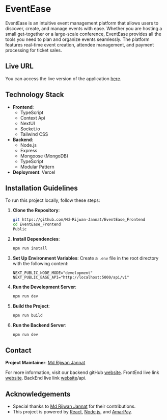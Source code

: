 # EventEase

EventEase is an intuitive event management platform that allows users to discover, create, and manage events with ease. Whether you are hosting a small get-together or a large-scale conference, EventEase provides all the tools you need to plan and organize events seamlessly. The platform features real-time event creation, attendee management, and payment processing for ticket sales.

## Live URL

You can access the live version of the application [here](https://enet-ease.vercel.app/).

## Technology Stack

- **Frontend**:
  - TypeScript
  - Context Api
  - NextUI
  - Socket.io
  - Tailwind CSS
- **Backend**:
  - Node.js
  - Express
  - Mongoose (MongoDB)
  - TypeScript
  - Modular Pattern
- **Deployment**: Vercel

## Installation Guidelines

To run this project locally, follow these steps:

1. **Clone the Repository**:

   ```bash
   git https://github.com/Md-Rijwan-Jannat/EventEase_Frontend
   cd EventEase_Frontend
   Public

   ```

2. **Install Dependencies**:

   ```bash
   npm run install
   ```

3. **Set Up Environment Variables**:
   Create a `.env` file in the root directory with the following content:

   ```env
   NEXT_PUBLIC_NODE_MODE="development"
   NEXT_PUBLIC_BASE_API="http://localhost:5000/api/v1"
   ```

4. **Run the Development Server**:

   ```bash
   npm run dev
   ```

5. **Build the Project**:

   ```bash
   npm run build
   ```

6. **Run the Backend Server**:
   ```bash
   npm run dev
   ```

## Contact

**Project Maintainer**: [Md Rijwan Jannat](rijwanjannat36@gmail.com)

For more information, visit our backend gitHub [website](https://github.com/Md-Rijwan-Jannat/EventEase_Frontend).
FrontEnd live link [website](https://enet-ease.vercel.app/).
BackEnd live link [website](https://event-ease-backend-indol.vercel.app/)/api.

## Acknowledgements

- Special thanks to [Md Rijwan Jannat](https://github.com/Md-Rijwan-Jannat) for their contributions.
- This project is powered by [React](https://reactjs.org), [Node.js](https://nodejs.org), and [AmarPay](https://amarpay.com).
